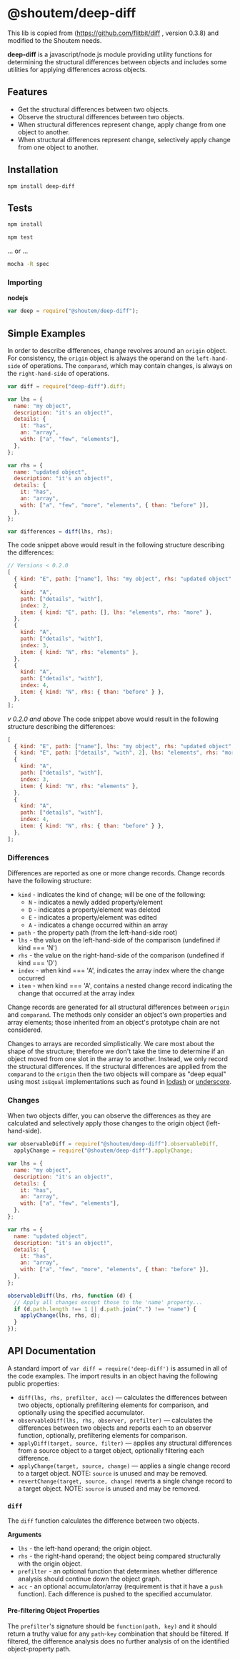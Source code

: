 # @shoutem/deep-diff

This lib is copied from (https://github.com/flitbit/diff , version 0.3.8) and modified to the Shoutem needs.

**deep-diff** is a javascript/node.js module providing utility functions for determining the structural differences between objects and includes some utilities for applying differences across objects.

## Features

- Get the structural differences between two objects.
- Observe the structural differences between two objects.
- When structural differences represent change, apply change from one object to another.
- When structural differences represent change, selectively apply change from one object to another.

## Installation

```
npm install deep-diff
```

## Tests

```bash
npm install
```

```bash
npm test
```

... or ...

```bash
mocha -R spec
```

### Importing

**nodejs**

```javascript
var deep = require("@shoutem/deep-diff");
```

## Simple Examples

In order to describe differences, change revolves around an `origin` object. For consistency, the `origin` object is always the operand on the `left-hand-side` of operations. The `comparand`, which may contain changes, is always on the `right-hand-side` of operations.

```javascript
var diff = require("deep-diff").diff;

var lhs = {
  name: "my object",
  description: "it's an object!",
  details: {
    it: "has",
    an: "array",
    with: ["a", "few", "elements"],
  },
};

var rhs = {
  name: "updated object",
  description: "it's an object!",
  details: {
    it: "has",
    an: "array",
    with: ["a", "few", "more", "elements", { than: "before" }],
  },
};

var differences = diff(lhs, rhs);
```

The code snippet above would result in the following structure describing the differences:

```javascript
// Versions < 0.2.0
[
  { kind: "E", path: ["name"], lhs: "my object", rhs: "updated object" },
  {
    kind: "A",
    path: ["details", "with"],
    index: 2,
    item: { kind: "E", path: [], lhs: "elements", rhs: "more" },
  },
  {
    kind: "A",
    path: ["details", "with"],
    index: 3,
    item: { kind: "N", rhs: "elements" },
  },
  {
    kind: "A",
    path: ["details", "with"],
    index: 4,
    item: { kind: "N", rhs: { than: "before" } },
  },
];
```

_v 0.2.0 and above_ The code snippet above would result in the following structure describing the differences:

```javascript
[
  { kind: "E", path: ["name"], lhs: "my object", rhs: "updated object" },
  { kind: "E", path: ["details", "with", 2], lhs: "elements", rhs: "more" },
  {
    kind: "A",
    path: ["details", "with"],
    index: 3,
    item: { kind: "N", rhs: "elements" },
  },
  {
    kind: "A",
    path: ["details", "with"],
    index: 4,
    item: { kind: "N", rhs: { than: "before" } },
  },
];
```

### Differences

Differences are reported as one or more change records. Change records have the following structure:

- `kind` - indicates the kind of change; will be one of the following:
  - `N` - indicates a newly added property/element
  - `D` - indicates a property/element was deleted
  - `E` - indicates a property/element was edited
  - `A` - indicates a change occurred within an array
- `path` - the property path (from the left-hand-side root)
- `lhs` - the value on the left-hand-side of the comparison (undefined if kind === 'N')
- `rhs` - the value on the right-hand-side of the comparison (undefined if kind === 'D')
- `index` - when kind === 'A', indicates the array index where the change occurred
- `item` - when kind === 'A', contains a nested change record indicating the change that occurred at the array index

Change records are generated for all structural differences between `origin` and `comparand`. The methods only consider an object's own properties and array elements; those inherited from an object's prototype chain are not considered.

Changes to arrays are recorded simplistically. We care most about the shape of the structure; therefore we don't take the time to determine if an object moved from one slot in the array to another. Instead, we only record the structural
differences. If the structural differences are applied from the `comparand` to the `origin` then the two objects will compare as "deep equal" using most `isEqual` implementations such as found in [lodash](https://github.com/bestiejs/lodash) or [underscore](http://underscorejs.org/).

### Changes

When two objects differ, you can observe the differences as they are calculated and selectively apply those changes to the origin object (left-hand-side).

```javascript
var observableDiff = require("@shoutem/deep-diff").observableDiff,
  applyChange = require("@shoutem/deep-diff").applyChange;

var lhs = {
  name: "my object",
  description: "it's an object!",
  details: {
    it: "has",
    an: "array",
    with: ["a", "few", "elements"],
  },
};

var rhs = {
  name: "updated object",
  description: "it's an object!",
  details: {
    it: "has",
    an: "array",
    with: ["a", "few", "more", "elements", { than: "before" }],
  },
};

observableDiff(lhs, rhs, function (d) {
  // Apply all changes except those to the 'name' property...
  if (d.path.length !== 1 || d.path.join(".") !== "name") {
    applyChange(lhs, rhs, d);
  }
});
```

## API Documentation

A standard import of `var diff = require('deep-diff')` is assumed in all of the code examples. The import results in an object having the following public properties:

- `diff(lhs, rhs, prefilter, acc)` &mdash; calculates the differences between two objects, optionally prefiltering elements for comparison, and optionally using the specified accumulator.
- `observableDiff(lhs, rhs, observer, prefilter)` &mdash; calculates the differences between two objects and reports each to an observer function, optionally, prefiltering elements for comparison.
- `applyDiff(target, source, filter)` &mdash; applies any structural differences from a source object to a target object, optionally filtering each difference.
- `applyChange(target, source, change)` &mdash; applies a single change record to a target object. NOTE: `source` is unused and may be removed.
- `revertChange(target, source, change)` reverts a single change record to a target object. NOTE: `source` is unused and may be removed.

### `diff`

The `diff` function calculates the difference between two objects.

**Arguments**

- `lhs` - the left-hand operand; the origin object.
- `rhs` - the right-hand operand; the object being compared structurally with the origin object.
- `prefilter` - an optional function that determines whether difference analysis should continue down the object graph.
- `acc` - an optional accumulator/array (requirement is that it have a `push` function). Each difference is pushed to the specified accumulator.

#### Pre-filtering Object Properties

The `prefilter`'s signature should be `function(path, key)` and it should return a truthy value for any `path`-`key` combination that should be filtered. If filtered, the difference analysis does no further analysis of on the identified object-property path.
